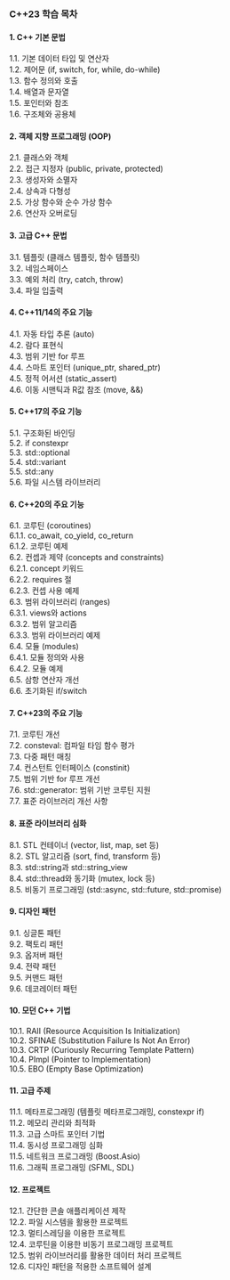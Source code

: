 ### C++23 학습 목차

#### 1. C++ 기본 문법
1.1. 기본 데이터 타입 및 연산자  
1.2. 제어문 (if, switch, for, while, do-while)  
1.3. 함수 정의와 호출  
1.4. 배열과 문자열  
1.5. 포인터와 참조  
1.6. 구조체와 공용체  

#### 2. 객체 지향 프로그래밍 (OOP)
2.1. 클래스와 객체  
2.2. 접근 지정자 (public, private, protected)  
2.3. 생성자와 소멸자  
2.4. 상속과 다형성  
2.5. 가상 함수와 순수 가상 함수  
2.6. 연산자 오버로딩  

#### 3. 고급 C++ 문법
3.1. 템플릿 (클래스 템플릿, 함수 템플릿)  
3.2. 네임스페이스  
3.3. 예외 처리 (try, catch, throw)  
3.4. 파일 입출력  

#### 4. C++11/14의 주요 기능
4.1. 자동 타입 추론 (auto)  
4.2. 람다 표현식  
4.3. 범위 기반 for 루프  
4.4. 스마트 포인터 (unique_ptr, shared_ptr)  
4.5. 정적 어서션 (static_assert)  
4.6. 이동 시맨틱과 R값 참조 (move, &&)  

#### 5. C++17의 주요 기능
5.1. 구조화된 바인딩  
5.2. if constexpr  
5.3. std::optional  
5.4. std::variant  
5.5. std::any  
5.6. 파일 시스템 라이브러리  

#### 6. C++20의 주요 기능
6.1. 코루틴 (coroutines)  
6.1.1. co_await, co_yield, co_return  
6.1.2. 코루틴 예제  
6.2. 컨셉과 제약 (concepts and constraints)  
6.2.1. concept 키워드  
6.2.2. requires 절  
6.2.3. 컨셉 사용 예제  
6.3. 범위 라이브러리 (ranges)  
6.3.1. views와 actions  
6.3.2. 범위 알고리즘  
6.3.3. 범위 라이브러리 예제  
6.4. 모듈 (modules)  
6.4.1. 모듈 정의와 사용  
6.4.2. 모듈 예제  
6.5. 삼항 연산자 개선  
6.6. 초기화된 if/switch  

#### 7. C++23의 주요 기능
7.1. 코루틴 개선  
7.2. consteval: 컴파일 타임 함수 평가  
7.3. 다중 패턴 매칭  
7.4. 컨스턴트 인터페이스 (constinit)  
7.5. 범위 기반 for 루프 개선  
7.6. std::generator: 범위 기반 코루틴 지원  
7.7. 표준 라이브러리 개선 사항  

#### 8. 표준 라이브러리 심화
8.1. STL 컨테이너 (vector, list, map, set 등)  
8.2. STL 알고리즘 (sort, find, transform 등)  
8.3. std::string과 std::string_view  
8.4. std::thread와 동기화 (mutex, lock 등)  
8.5. 비동기 프로그래밍 (std::async, std::future, std::promise)  

#### 9. 디자인 패턴
9.1. 싱글톤 패턴  
9.2. 팩토리 패턴  
9.3. 옵저버 패턴  
9.4. 전략 패턴  
9.5. 커맨드 패턴  
9.6. 데코레이터 패턴  

#### 10. 모던 C++ 기법
10.1. RAII (Resource Acquisition Is Initialization)  
10.2. SFINAE (Substitution Failure Is Not An Error)  
10.3. CRTP (Curiously Recurring Template Pattern)  
10.4. PImpl (Pointer to Implementation)  
10.5. EBO (Empty Base Optimization)  

#### 11. 고급 주제
11.1. 메타프로그래밍 (템플릿 메타프로그래밍, constexpr if)  
11.2. 메모리 관리와 최적화  
11.3. 고급 스마트 포인터 기법  
11.4. 동시성 프로그래밍 심화  
11.5. 네트워크 프로그래밍 (Boost.Asio)  
11.6. 그래픽 프로그래밍 (SFML, SDL)  

#### 12. 프로젝트
12.1. 간단한 콘솔 애플리케이션 제작  
12.2. 파일 시스템을 활용한 프로젝트  
12.3. 멀티스레딩을 이용한 프로젝트  
12.4. 코루틴을 이용한 비동기 프로그래밍 프로젝트  
12.5. 범위 라이브러리를 활용한 데이터 처리 프로젝트  
12.6. 디자인 패턴을 적용한 소프트웨어 설계  
